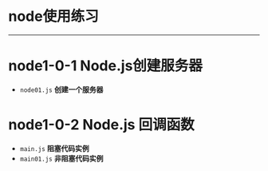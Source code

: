 # node使用练习
---------------

# node1-0-1 Node.js创建服务器
- ```node01.js``` **创建一个服务器**

# node1-0-2 Node.js 回调函数
- ```main.js``` **阻塞代码实例**
- ```main01.js``` **非阻塞代码实例** 
